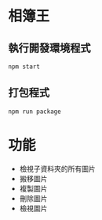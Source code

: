 # 相簿王
## 執行開發環境程式
```
npm start 
```
## 打包程式
```
npm run package
```
# 功能
- 檢視子資料夾的所有圖片
- 搬移圖片
- 複製圖片
- 刪除圖片
- 檢視圖片